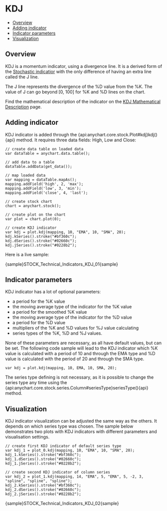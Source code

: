 # KDJ

* [Overview](#overview)
* [Adding indicator](#adding_indicator)
* [Indicator parameters](#indicator_parameters)
* [Visualization](#visualization)

## Overview

KDJ is a momentum indicator, using a divergence line. It is a derived form of the [Stochastic indicatior](Stochastic) with the only difference of having an extra line called the J line.

The J line represents the divergence of the %D value from the %K. The value of J can go beyond [0, 100] for %K and %D lines on the chart.

Find the mathematical description of the indicator on the [KDJ Mathematical Description](Mathematical_Description#kdj) page.

## Adding indicator

KDJ indicator is added through the {api:anychart.core.stock.Plot#kdj}kdj(){api} method. It requires three data fields: High, Low and Close:

```
// create data table on loaded data
var dataTable = anychart.data.table();

// add data to a table
dataTable.addData(get_data());

// map loaded data
var mapping = dataTable.mapAs();
mapping.addField('high', 2, 'max');
mapping.addField('low', 3, 'min');
mapping.addField('close', 4, 'last');

// create stock chart
chart = anychart.stock();

// create plot on the chart
var plot = chart.plot(0);

// create KDJ indicator
var kdj = plot.kdj(mapping, 10, "EMA", 10, "SMA", 20);
kdj.kSeries().stroke("#bf360c");
kdj.dSeries().stroke("#02660c");
kdj.jSeries().stroke("#0228b2");
```

Here is a live sample:

{sample}STOCK\_Technical\_Indicators\_KDJ\_01{sample}

## Indicator parameters

KDJ indicator has a lot of optional parameters: 
- a period for the %K value 
- the moving average type of the indicator for the %K value
- a period for the smoothed %K value
- the moving average type of the indicator for the %D value
- a period for the %D value
- multipliers of the %K and %D values for %J value calculating 
- series types of the %K, %D and %J values. 

None of these parameters are necessary, as all have default values, but can be set. The following code sample will lead to the KDJ indicator which %K value is calculated with a period of 10 and through the EMA type and %D value is calculated with the period of 20 and through the SMA type.

```
var kdj = plot.kdj(mapping, 10, EMA, 10, SMA, 20);
```

The series type defining is not necessary, as it is possible to change the series type any time using the {api:anychart.core.stock.series.Column#seriesType}seriesType(){api} method.


## Visualization

KDJ indicator visualization can be adjusted the same way as the others. It depends on which series type was chosen. The sample below demonstrates two plots with KDJ indicators with different parameters and visualisation settings.

```
// create first KDJ indicator of default series type
var kdj_1 = plot_0.kdj(mapping, 10, "EMA", 10, "SMA", 20);
kdj_1.kSeries().stroke("#bf360c");
kdj_1.dSeries().stroke("#02660c");
kdj_1.jSeries().stroke("#0228b2");

// create second KDJ indicator of column series
var kdj_2 = plot_1.kdj(mapping, 14, "EMA", 5, "EMA", 5, -2, 3, "spline", "spline", "spline");
kdj_2.kSeries().stroke("#bf360c");
kdj_2.dSeries().stroke("#02660c");
kdj_2.jSeries().stroke("#0228b2");
```

{sample}STOCK\_Technical\_Indicators\_KDJ\_02{sample}
